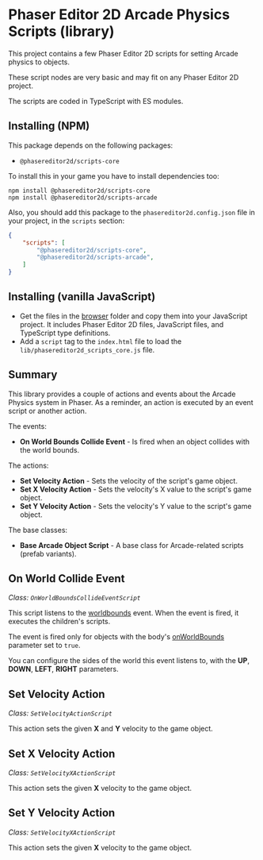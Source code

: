 # Phaser Editor 2D Arcade Physics Scripts (library)

This project contains a few Phaser Editor 2D scripts for setting Arcade physics to objects.

These script nodes are very basic and may fit on any Phaser Editor 2D project.

The scripts are coded in TypeScript with ES modules.

## Installing (NPM)

This package depends on the following packages:

- `@phasereditor2d/scripts-core`

To install this in your game you have to install dependencies too:

```
npm install @phasereditor2d/scripts-core
npm install @phasereditor2d/scripts-arcade
```

Also, you should add this package to the `phasereditor2d.config.json` file in your project, in the `scripts` section:

```json
{
    "scripts": [
        "@phasereditor2d/scripts-core",
        "@phasereditor2d/scripts-arcade",
    ]
}
```

## Installing (vanilla JavaScript)

* Get the files in the [browser](./browser/) folder and copy them into your JavaScript project. It includes Phaser Editor 2D files, JavaScript files, and TypeScript type definitions.
* Add a `script` tag to the `index.html` file to load the `lib/phasereditor2d_scripts_core.js` file.

## Summary

This library provides a couple of actions and events about the Arcade Physics system in Phaser. As a reminder, an action is executed by an event script or another action.

The events:

* **On World Bounds Collide Event** - Is fired when an object collides with the world bounds.

The actions:

* **Set Velocity Action** - Sets the velocity of the script's game object.
* **Set X Velocity Action** - Sets the velocity's X value to the script's game object.
* **Set Y Velocity Action** - Sets the velocity's Y value to the script's game object.

The base classes:

* **Base Arcade Object Script** - A base class for Arcade-related scripts (prefab variants).

## On World Collide Event

*Class: `OnWorldBoundsCollideEventScript`*

This script listens to the [worldbounds](https://newdocs.phaser.io/docs/3.70.0/focus/Phaser.Physics.Arcade.Events.WORLD_BOUNDS) event. When the event is fired, it executes the children's scripts.

The event is fired only for objects with the body's [onWorldBounds](https://newdocs.phaser.io/docs/3.70.0/focus/Phaser.Physics.Arcade.Body-onWorldBounds) parameter set to `true`.

You can configure the sides of the world this event listens to, with the **UP**, **DOWN**, **LEFT**, **RIGHT** parameters.

## Set Velocity Action

*Class: `SetVelocityActionScript`*

This action sets the given **X** and **Y** velocity to the game object.

## Set X Velocity Action

*Class: `SetVelocityXActionScript`*

This action sets the given **X** velocity to the game object.

## Set Y Velocity Action

*Class: `SetVelocityXActionScript`*

This action sets the given **X** velocity to the game object.